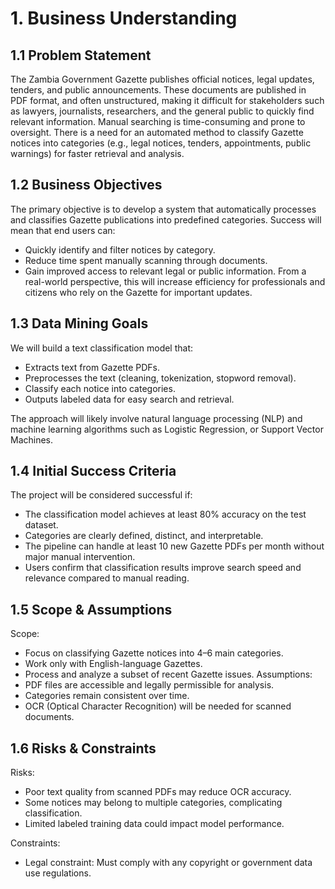 # 1. Business Understanding

## 1.1 Problem Statement
The Zambia Government Gazette publishes official notices, legal updates, tenders, and public announcements. These documents are published in PDF format, and often unstructured, making it difficult for stakeholders such as lawyers, journalists, researchers, and the general public to quickly find relevant information. Manual searching is time-consuming and prone to oversight. There is a need for an automated method to classify Gazette notices into categories (e.g., legal notices, tenders, appointments, public warnings) for faster retrieval and analysis.

## 1.2 Business Objectives
The primary objective is to develop a system that automatically processes and classifies Gazette publications into predefined categories. Success will mean that end users can:
- Quickly identify and filter notices by category.
- Reduce time spent manually scanning through documents.
- Gain improved access to relevant legal or public information.
From a real-world perspective, this will increase efficiency for professionals and citizens who rely on the Gazette for important updates.

## 1.3 Data Mining Goals
We will build a text classification model that:
- Extracts text from Gazette PDFs.
- Preprocesses the text (cleaning, tokenization, stopword removal).
- Classify each notice into categories.
- Outputs labeled data for easy search and retrieval.

The approach will likely involve natural language processing (NLP) and machine learning algorithms such as Logistic Regression, or Support Vector Machines.


## 1.4 Initial Success Criteria
The project will be considered successful if:
- The classification model achieves at least 80% accuracy on the test dataset.
- Categories are clearly defined, distinct, and interpretable.
- The pipeline can handle at least 10 new Gazette PDFs per month without major manual intervention.
- Users confirm that classification results improve search speed and relevance compared to manual reading.

## 1.5 Scope & Assumptions
Scope:
- Focus on classifying Gazette notices into 4–6 main categories.
- Work only with English-language Gazettes.
- Process and analyze a subset of recent Gazette issues.
Assumptions:
- PDF files are accessible and legally permissible for analysis.
- Categories remain consistent over time.
- OCR (Optical Character Recognition) will be needed for scanned documents.

## 1.6 Risks & Constraints
Risks:
- Poor text quality from scanned PDFs may reduce OCR accuracy.
- Some notices may belong to multiple categories, complicating classification.
- Limited labeled training data could impact model performance.

Constraints:
- Legal constraint: Must comply with any copyright or government data use regulations.
